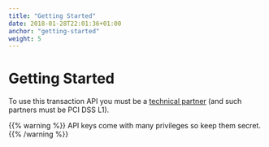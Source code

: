 ```yaml
---
title: "Getting Started"
date: 2018-01-28T22:01:36+01:00
anchor: "getting-started"
weight: 5
---
```


# Getting Started
To use this transaction API you must be a [technical partner](https://www.clearhaus.com/psp-partner) (and such partners must be PCI DSS L1).

{{% warning %}} API keys come with many privileges so keep them secret. {{% /warning %}}
